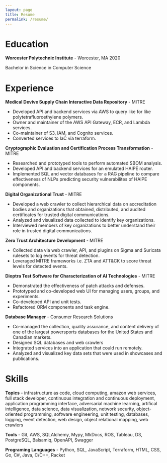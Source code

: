 ```yaml
---
layout: page
title: Resume
permalink: /resume/
---
```


# Education

**Worcester Polytechnic Institute** - Worcester, MA 2020

Bachelor in Science in Computer Science

# Experience

**Medical Devive Supply Chain Interactive Data Repository** - MITRE

- Developed API and backend services via AWS to query like for like polytetrafluoroethylene polymers.
- Owner and maintainer of the AWS API Gateway, ECR, and Lambda services.
- Co-maintainer of S3, IAM, and Cognito services.
- Converted services to IaC via terraform.

**Cryptographic Evaluation and Certification Process Transformation** - MITRE

- Researched and prototyped tools to perform automated SBOM analysis.
- Developed API and backend services for an emulated HAIPE router.
- Implemented SQL and vector databases for a RAG pipeline to compare effectiveness of NLPs predicting security vulnerabilites of HAIPE components.

**Digital Organizational Trust** - MITRE

- Developed a web crawler to collect hierarchical data on accreditation bodies and organizations that obtained, distributed, and audited certificates for trusted digital communications.
- Analyzed and visualized data collected to identify key organizations.
- Interviewed members of key organizations to better understand their role in trusted digital communications.

**Zero Trust Architecture Development** - MITRE

- Collected data via web crawler, API, and plugins on Sigma and Suricata rulesets to log events for threat detection.
- Leveraged MITRE frameworks i.e. ZTA and ATT&CK to score threat levels for detected events.

**Dioptra Test Software for Characterization of AI Technologies** - MITRE

- Demonstrated the effectiveness of patch attacks and defenses.
- Prototyped and co-developed web UI for managing users, groups, and experiments.
- Co-developed API and unit tests.
- Refactored ORM components and task engine.

**Database Manager** - Consumer Research Solutions

- Co-managed the collection, quality assurance, and content delivery of one of the largest powersports databases for the United States and Canadian markets.
- Designed SQL databases and web crawlers
- Integrated services into an application that could run remotely.
- Analyzed and visualized key data sets that were used in showcases and publications.

# Skills

**Topics** - infrastructure as code, cloud computing, amazon web services, full stack developer, continuous integration and continuous deployment, application programming interface, adversarial machine learning, artifical intelligence, data science, data visualization, network security, object-oriented programming, software engineering, unit testing, databases, logging, event detection, web design, object relational mapping, web crawlers

**Tools** - Git, AWS, SQLAlchemy, Mypy, MkDocs, ROS, Tableau, D3, PostgreSQL, Balsamiq, OpenAPI, Swagger

**Programing Languages** - Python, SQL, JavaScript, Terraform, HTML, CSS, Go, C#, Java, C/C++, Racket

